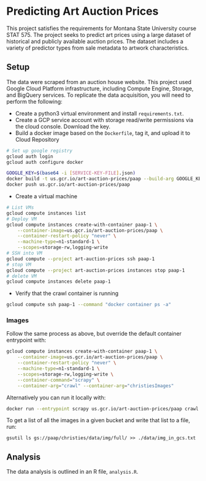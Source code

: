 # Predicting Art Auction Prices

This project satisfies the requirements for Montana State University course STAT 575. The project seeks to predict art prices using a large dataset of historical and publicly available auction prices. The dataset includes a variety of predictor types from sale metadata to artwork characteristics.

## Setup

The data were scraped from an auction house website. This project used Google Cloud Platform infrastructure, including Compute Engine, Storage, and BigQuery services. To replicate the data acquisition, you will need to perform the following:

* Create a python3 virtual environment and install `requirements.txt`.
* Create a GCP service account with storage read/write permissions via the cloud console. Download the key.
* Build a docker image based on the `Dockerfile`, tag it, and upload it to Cloud Repository

```bash
# Set up google registry
gcloud auth login
gcloud auth configure docker
```

```bash
GOOGLE_KEY=$(base64 -i [SERVICE-KEY-FILE].json)
docker build -t us.gcr.io/art-auction-prices/paap --build-arg GOOGLE_KEY=${GOOGLE_KEY} .
docker push us.gcr.io/art-auction-prices/paap
```

* Create a virtual machine

```bash
# List VMs
gcloud compute instances list
# Deploy VM
gcloud compute instances create-with-container paap-1 \
    --container-image=us.gcr.io/art-auction-prices/paap \
    --container-restart-policy "never" \
    --machine-type=n1-standard-1 \
    --scopes=storage-rw,logging-write
# SSH into VM
gcloud compute --project art-auction-prices ssh paap-1
# stop VM
gcloud compute --project art-auction-prices instances stop paap-1
# delete VM
gcloud compute instances delete paap-1
```

* Verify that the crawl container is running

```bash
gcloud compute ssh paap-1 --command "docker container ps -a"
```

### Images

Follow the same process as above, but override the default container entrypoint with:

```bash
gcloud compute instances create-with-container paap-1 \
    --container-image=us.gcr.io/art-auction-prices/paap \
    --container-restart-policy "never" \
    --machine-type=n1-standard-1 \
    --scopes=storage-rw,logging-write \
    --container-command="scrapy" \
    --container-arg="crawl" --container-arg="christiesImages"
```

Alternatively you can run it locally with:

```bash
docker run --entrypoint scrapy us.gcr.io/art-auction-prices/paap crawl christiesImages
```

To get a list of all the images in a given bucket and write that list to a file, run:

```
gsutil ls gs://paap/christies/data/img/full/ >> ./data/img_in_gcs.txt
```

## Analysis

The data analysis is outlined in an R file, `analysis.R`.

